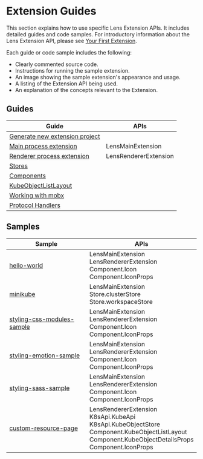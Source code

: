 # Extension Guides

This section explains how to use specific Lens Extension APIs. It includes detailed guides and code samples. For introductory information about the Lens Extension API, please see [Your First Extension](../get-started/your-first-extension.md).

Each guide or code sample includes the following:

- Clearly commented source code.
- Instructions for running the sample extension.
- An image showing the sample extension's appearance and usage.
- A listing of the Extension API being used.
- An explanation of the concepts relevant to the Extension.

## Guides

| Guide | APIs |
| ----- | ----- |
| [Generate new extension project](generator.md) ||
| [Main process extension](main-extension.md) | LensMainExtension |
| [Renderer process extension](renderer-extension.md) | LensRendererExtension |
| [Stores](stores.md) | |
| [Components](components.md) | |
| [KubeObjectListLayout](kube-object-list-layout.md) | |
| [Working with mobx](working-with-mobx.md) | |
| [Protocol Handlers](protocol-handlers.md) | |

## Samples

| Sample | APIs |
| ----- | ----- |
[hello-world](https://github.com/lensapp/lens-extension-samples/tree/master/helloworld-sample) | LensMainExtension <br> LensRendererExtension <br> Component.Icon <br> Component.IconProps |
[minikube](https://github.com/lensapp/lens-extension-samples/tree/master/minikube-sample) | LensMainExtension <br> Store.clusterStore <br> Store.workspaceStore |
[styling-css-modules-sample](https://github.com/lensapp/lens-extension-samples/tree/master/styling-css-modules-sample) | LensMainExtension <br> LensRendererExtension <br> Component.Icon <br> Component.IconProps |
[styling-emotion-sample](https://github.com/lensapp/lens-extension-samples/tree/master/styling-emotion-sample) | LensMainExtension <br> LensRendererExtension <br> Component.Icon <br> Component.IconProps |
[styling-sass-sample](https://github.com/lensapp/lens-extension-samples/tree/master/styling-sass-sample) | LensMainExtension <br> LensRendererExtension <br> Component.Icon <br> Component.IconProps |
[custom-resource-page](https://github.com/lensapp/lens-extension-samples/tree/master/custom-resource-page) | LensRendererExtension <br> K8sApi.KubeApi <br> K8sApi.KubeObjectStore <br> Component.KubeObjectListLayout <br> Component.KubeObjectDetailsProps <br> Component.IconProps |
